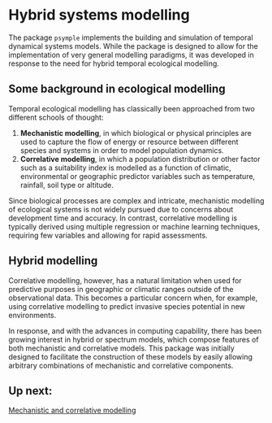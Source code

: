 # Hybrid systems modelling

The package `psymple` implements the building and simulation of temporal dynamical systems models. While the package is designed to allow for the implementation of very general modelling paradigms, it was developed in response to the need for hybrid temporal ecological modelling.

## Some background in ecological modelling

Temporal ecological modelling has classically been approached from two different schools of thought:

1. **Mechanistic modelling**, in which biological or physical principles are used to capture the flow of energy or resource between different species and systems in order to model population dynamics.
2. **Correlative modelling**, in which a population distribution or other factor such as a suitability index is modelled as a function of climatic, environmental or geographic predictor variables such as temperature, rainfall, soil type or altitude.
 
Since biological processes are complex and intricate, mechanistic modelling of ecological systems is not widely pursued due to concerns about development time and accuracy. In contrast, correlative modelling is typically derived using multiple regression or machine learning techniques, requiring few variables and allowing for rapid assessments.

## Hybrid modelling

Correlative modelling, however, has a natural limitation when used for predictive purposes in geographic or climatic ranges outside of the observational data. This becomes a particular concern when, for example, using correlative modelling to predict invasive species potential in new environments.

In response, and with the advances in computing capability, there has been growing interest in hybrid or spectrum models, which compose features of both mechanistic and correlative models. This package was initially designed to facilitate the construction of these models by easily allowing arbitrary combinations of mechanistic and correlative components.

## Up next:

[Mechanistic and correlative modelling](modelling_types.md)